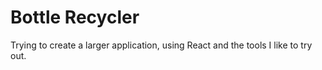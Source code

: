 # Bottle Recycler

Trying to create a larger application, using React and the tools I like to try out.
